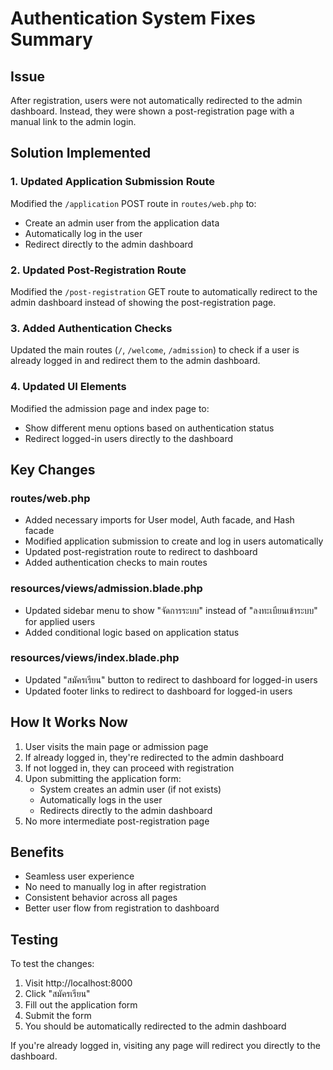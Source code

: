 # Authentication System Fixes Summary

## Issue
After registration, users were not automatically redirected to the admin dashboard. Instead, they were shown a post-registration page with a manual link to the admin login.

## Solution Implemented

### 1. Updated Application Submission Route
Modified the `/application` POST route in `routes/web.php` to:
- Create an admin user from the application data
- Automatically log in the user
- Redirect directly to the admin dashboard

### 2. Updated Post-Registration Route
Modified the `/post-registration` GET route to automatically redirect to the admin dashboard instead of showing the post-registration page.

### 3. Added Authentication Checks
Updated the main routes (`/`, `/welcome`, `/admission`) to check if a user is already logged in and redirect them to the admin dashboard.

### 4. Updated UI Elements
Modified the admission page and index page to:
- Show different menu options based on authentication status
- Redirect logged-in users directly to the dashboard

## Key Changes

### routes/web.php
- Added necessary imports for User model, Auth facade, and Hash facade
- Modified application submission to create and log in users automatically
- Updated post-registration route to redirect to dashboard
- Added authentication checks to main routes

### resources/views/admission.blade.php
- Updated sidebar menu to show "จัดการระบบ" instead of "ลงทะเบียนเข้าระบบ" for applied users
- Added conditional logic based on application status

### resources/views/index.blade.php
- Updated "สมัครเรียน" button to redirect to dashboard for logged-in users
- Updated footer links to redirect to dashboard for logged-in users

## How It Works Now

1. User visits the main page or admission page
2. If already logged in, they're redirected to the admin dashboard
3. If not logged in, they can proceed with registration
4. Upon submitting the application form:
   - System creates an admin user (if not exists)
   - Automatically logs in the user
   - Redirects directly to the admin dashboard
5. No more intermediate post-registration page

## Benefits

- Seamless user experience
- No need to manually log in after registration
- Consistent behavior across all pages
- Better user flow from registration to dashboard

## Testing

To test the changes:
1. Visit http://localhost:8000
2. Click "สมัครเรียน"
3. Fill out the application form
4. Submit the form
5. You should be automatically redirected to the admin dashboard

If you're already logged in, visiting any page will redirect you directly to the dashboard.